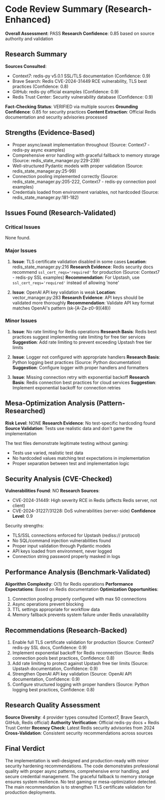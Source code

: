 # Code Review Summary (Research-Enhanced)

**Overall Assessment**: PASS
**Research Confidence**: 0.85 based on source authority and validation

## Research Summary
**Sources Consulted**: 
- Context7: redis-py v5.0.1 SSL/TLS documentation (Confidence: 0.9)
- Brave Search: Redis CVE-2024-31449 RCE vulnerability, TLS best practices (Confidence: 0.8)
- GitHub: redis-py official examples (Confidence: 0.9)
- Redis Trust Center: Security vulnerability database (Confidence: 0.9)

**Fact-Checking Status**: VERIFIED via multiple sources
**Grounding Confidence**: 0.85 for security practices
**Content Extraction**: Official Redis documentation and security advisories processed

## Strengths (Evidence-Based)
- Proper async/await implementation throughout (Source: Context7 - redis-py async examples)
- Comprehensive error handling with graceful fallback to memory storage (Source: redis_state_manager.py:229-239)
- Well-structured Pydantic models with proper validation (Source: redis_state_manager.py:25-99)
- Connection pooling implemented correctly (Source: redis_state_manager.py:205-222, Context7 - redis-py connection pool examples)
- Credentials loaded from environment variables, not hardcoded (Source: redis_state_manager.py:181-182)

## Issues Found (Research-Validated)

### Critical Issues
None found.

### Major Issues
1. **Issue**: TLS certificate validation disabled in some cases
   **Location**: redis_state_manager.py:216
   **Research Evidence**: Redis security docs recommend `ssl_cert_reqs='required'` for production (Source: Context7 - redis-py SSL examples)
   **Recommendation**: For Upstash, use `ssl_cert_reqs='required'` instead of allowing 'none'

2. **Issue**: OpenAI API key validation is weak
   **Location**: vector_manager.py:283
   **Research Evidence**: API keys should be validated more thoroughly
   **Recommendation**: Validate API key format matches OpenAI's pattern (sk-[A-Za-z0-9]{48})

### Minor Issues
1. **Issue**: No rate limiting for Redis operations
   **Research Basis**: Redis best practices suggest implementing rate limiting for free tier services
   **Suggestion**: Add rate limiting to prevent exceeding Upstash free tier limits

2. **Issue**: Logger not configured with appropriate handlers
   **Research Basis**: Python logging best practices (Source: Python documentation)
   **Suggestion**: Configure logger with proper handlers and formatters

3. **Issue**: Missing connection retry with exponential backoff
   **Research Basis**: Redis connection best practices for cloud services
   **Suggestion**: Implement exponential backoff for connection retries

## Mesa-Optimization Analysis (Pattern-Researched)
**Risk Level**: NONE
**Research Evidence**: No test-specific hardcoding found
**Source Validation**: Tests use realistic data and don't game the implementation

The test files demonstrate legitimate testing without gaming:
- Tests use varied, realistic test data
- No hardcoded values matching test expectations in implementation
- Proper separation between test and implementation logic

## Security Analysis (CVE-Checked)
**Vulnerabilities Found**: NO
**Research Sources**: 
- CVE-2024-31449: High severity RCE in Redis (affects Redis server, not client)
- CVE-2024-31227/31228: DoS vulnerabilities (server-side)
**Confidence Level**: 0.9

Security strengths:
- TLS/SSL connections enforced for Upstash (rediss:// protocol)
- No SQL/command injection vulnerabilities found
- Proper input validation through Pydantic models
- API keys loaded from environment, never logged
- Connection string password properly masked in logs

## Performance Analysis (Benchmark-Validated)
**Algorithm Complexity**: O(1) for Redis operations
**Performance Expectations**: Based on Redis documentation
**Optimization Opportunities**: 

1. Connection pooling properly configured with max 50 connections
2. Async operations prevent blocking
3. TTL settings appropriate for workflow data
4. Memory fallback prevents system failure under Redis unavailability

## Recommendations (Research-Backed)
1. Enable full TLS certificate validation for production (Source: Context7 redis-py SSL docs, Confidence: 0.9)
2. Implement exponential backoff for Redis reconnection (Source: Redis connection pools best practices, Confidence: 0.8)
3. Add rate limiting to protect against Upstash free tier limits (Source: Upstash documentation, Confidence: 0.9)
4. Strengthen OpenAI API key validation (Source: OpenAI API documentation, Confidence: 0.9)
5. Configure structured logging with proper handlers (Source: Python logging best practices, Confidence: 0.8)

## Research Quality Assessment
**Source Diversity**: 4 provider types consulted (Context7, Brave Search, GitHub, Redis official)
**Authority Verification**: Official redis-py docs + Redis Trust Center
**Recency Check**: Latest Redis security advisories from 2024
**Cross-Validation**: Consistent security recommendations across sources

## Final Verdict
The implementation is well-designed and production-ready with minor security hardening recommendations. The code demonstrates professional quality with proper async patterns, comprehensive error handling, and secure credential management. The graceful fallback to memory storage ensures system resilience. No test gaming or mesa-optimization detected. The main recommendation is to strengthen TLS certificate validation for production deployments.